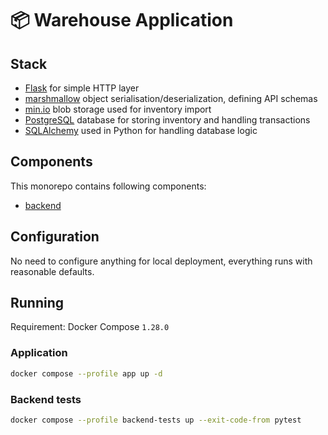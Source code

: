 # 📦 Warehouse Application

## Stack

* [Flask](https://flask.palletsprojects.com/) for simple HTTP layer
* [marshmallow](https://flask.palletsprojects.com/) object serialisation/deserialization, defining API schemas
* [min.io](https://min.io/) blob storage used for inventory import
* [PostgreSQL](https://www.postgresql.org/) database for storing inventory and handling transactions
* [SQLAlchemy](https://www.sqlalchemy.org/) used in Python for handling database logic

## Components

This monorepo contains following components:

* [backend](backend/README.md)

## Configuration

No need to configure anything for local deployment, everything runs with reasonable
defaults.

## Running 

Requirement: Docker Compose `1.28.0` 

### Application

```bash
docker compose --profile app up -d 
```

### Backend tests

```bash
docker compose --profile backend-tests up --exit-code-from pytest
```